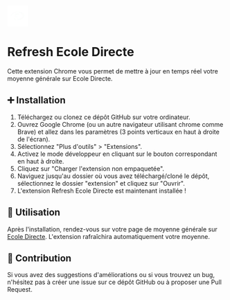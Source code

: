 ![Extension Icon](./icons/icon48.png)
# Refresh Ecole Directe 

Cette extension Chrome vous permet de mettre à jour en temps réel votre moyenne générale sur Ecole Directe.

## ➕ Installation

1. Téléchargez ou clonez ce dépôt GitHub sur votre ordinateur.
2. Ouvrez Google Chrome (ou un autre navigateur utilisant chrome comme Brave) et allez dans les paramètres (3 points verticaux en haut à droite de l'écran).
3. Sélectionnez "Plus d'outils" > "Extensions".
4. Activez le mode développeur en cliquant sur le bouton correspondant en haut à droite.
5. Cliquez sur "Charger l'extension non empaquetée".
6. Naviguez jusqu'au dossier où vous avez téléchargé/cloné le dépôt, sélectionnez le dossier "extension" et cliquez sur "Ouvrir".
7. L'extension Refresh Ecole Directe est maintenant installée !

## 📱 Utilisation

Après l'installation, rendez-vous sur votre page de moyenne générale sur [Ecole Directe](https://ecoledirecte.com). L'extension rafraîchira automatiquement votre moyenne.

## 🧩 Contribution

Si vous avez des suggestions d'améliorations ou si vous trouvez un bug, n'hésitez pas à créer une issue sur ce dépôt GitHub ou à proposer une Pull Request.
